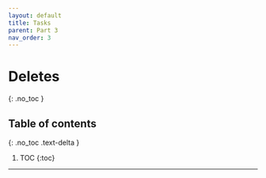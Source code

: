 ```yaml
---
layout: default
title: Tasks
parent: Part 3
nav_order: 3
---
```


# Deletes
{: .no_toc }

## Table of contents
{: .no_toc .text-delta }

1. TOC
{:toc}

---